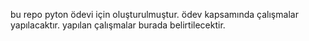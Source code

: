 bu repo pyton ödevi için oluşturulmuştur.
ödev kapsamında çalışmalar yapılacaktır.
yapılan çalışmalar burada belirtilecektir.
